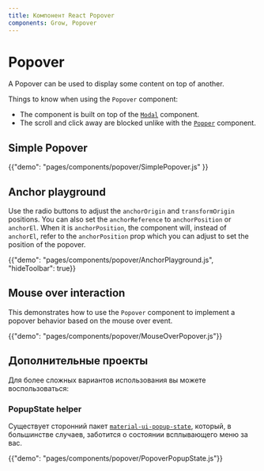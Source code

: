 ```yaml
---
title: Компонент React Popover
components: Grow, Popover
---
```


# Popover

<p class="description">A Popover can be used to display some content on top of another.</p>

Things to know when using the `Popover` component:

- The component is built on top of the [`Modal`](/components/modal/) component.
- The scroll and click away are blocked unlike with the [`Popper`](/components/popper/) component.

## Simple Popover

{{"demo": "pages/components/popover/SimplePopover.js" }}

## Anchor playground

Use the radio buttons to adjust the `anchorOrigin` and `transformOrigin` positions. You can also set the `anchorReference` to `anchorPosition` or `anchorEl`. When it is `anchorPosition`, the component will, instead of `anchorEl`, refer to the `anchorPosition` prop which you can adjust to set the position of the popover.

{{"demo": "pages/components/popover/AnchorPlayground.js", "hideToolbar": true}}

## Mouse over interaction

This demonstrates how to use the `Popover` component to implement a popover behavior based on the mouse over event.

{{"demo": "pages/components/popover/MouseOverPopover.js"}}

## Дополнительные проекты

Для более сложных вариантов использования вы можете воспользоваться:

### PopupState helper

Существует сторонний пакет [`material-ui-popup-state`](https://github.com/jcoreio/material-ui-popup-state), который, в большинстве случаев, заботится о состоянии всплывающего меню за вас.

{{"demo": "pages/components/popover/PopoverPopupState.js"}}